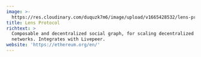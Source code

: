 ```yaml
---
image: >-
  https://res.cloudinary.com/duquzk7m6/image/upload/v1665428532/lens-protocol_bxaae6.png
title: Lens Protocol
richtext: >
  Composable and decentralized social graph, for scaling decentralized social
  networks. Integrates with Livepeer.
website: 'https://ethereum.org/en/'
---
```


